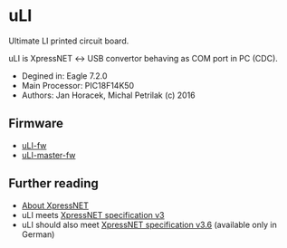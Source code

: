# uLI
Ultimate LI printed circuit board.

uLI is XpressNET &#8596; USB convertor behaving as COM port in PC (CDC).

* Degined in: Eagle 7.2.0
* Main Processor: PIC18F14K50
* Authors: Jan Horacek, Michal Petrilak (c) 2016

## Firmware

* [uLI-fw](https://github.com/kmzbrnoI/uLI-fw)
* [uLI-master-fw](https://github.com/kmzbrnoI/uLI-master-fw)

## Further reading

- [About XpressNET](http://www.opendcc.de/info/xpressnet/xpressnet_e.html)
- uLI meets [XpressNET specification v3](http://www.lenzusa.com/1newsite1/Manuals/xpressnet.pdf)
- uLI should also meet [XpressNET specification v3.6](http://wiki.rocrail.net/lib/exe/fetch.php?id=xpressnet-en&cache=cache&media=xpressnet:xpressnet-lan-usb-23151-v1.pdf) (available only in German)
